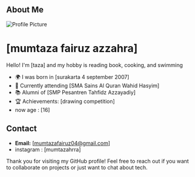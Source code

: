 ## About Me

![Profile Picture](url-to-your-profile-picture)

# [mumtaza fairuz azzahra]

Hello! I'm [taza] and my hobby is reading book, cooking, and swimming
- 🌍 I was born in [surakarta 4 september 2007]
- 🏢 Currently attending [SMA Sains Al Quran Wahid Hasyim]
- 📚 Alumni of [SMP Pesantren Tahfidz Azzayadiy]
- 🏆 Achievements: [drawing competition]
- now age : [16]

## Contact

- **Email:** [mumtazafairuz04@gmail.com]
- instagram : [mumtazahrra]

Thank you for visiting my GitHub profile! Feel free to reach out if you want to collaborate on projects or just want to chat about tech.
